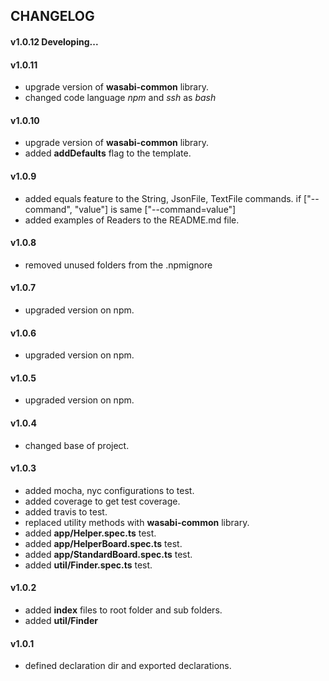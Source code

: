 ## CHANGELOG

#### v1.0.12 Developing...

#### v1.0.11
* upgrade version of **wasabi-common** library.
* changed code language *npm* and *ssh* as *bash*

#### v1.0.10

* upgrade version of **wasabi-common** library.
* added **addDefaults** flag to the template.

#### v1.0.9
* added equals feature to the String, JsonFile, TextFile commands. 
if ["--command", "value"] is same ["--command=value"] 
* added examples of Readers to the README.md file.

#### v1.0.8 
* removed unused folders from the .npmignore

#### v1.0.7
* upgraded version on npm.

#### v1.0.6
* upgraded version on npm.

#### v1.0.5
* upgraded version on npm.

#### v1.0.4
* changed base of project.

#### v1.0.3
* added mocha, nyc configurations to test.
* added coverage to get test coverage.
* added travis to test.
* replaced utility methods with **wasabi-common** library.
* added **app/Helper.spec.ts** test.
* added **app/HelperBoard.spec.ts** test.
* added **app/StandardBoard.spec.ts** test.
* added **util/Finder.spec.ts** test.

#### v1.0.2
* added **index** files to root folder and sub folders.
* added **util/Finder**

#### v1.0.1
* defined declaration dir and exported declarations.

